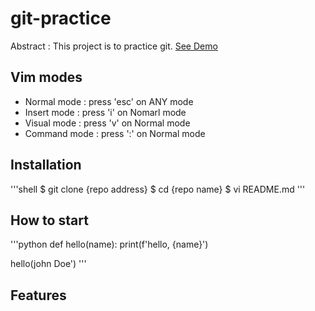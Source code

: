 # git-practice

Abstract : This project is to practice git.
[See Demo](https://www.google.com/)

## Vim modes
- Normal mode : press 'esc' on ANY mode
- Insert mode : press 'i' on Nomarl mode
- Visual mode : press 'v' on Normal mode
- Command mode : press ':' on Normal mode

## Installation

'''shell
$ git clone {repo address}
$ cd {repo name}
$ vi README.md
'''

## How to start

'''python
def hello(name):
   print(f'hello, {name}')

hello(john Doe')
'''

## Features
